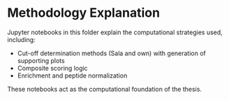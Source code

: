 # Methodology Explanation

Jupyter notebooks in this folder explain the computational strategies used, including:

- Cut-off determination methods (Sala and own) with generation of supporting plots
- Composite scoring logic
- Enrichment and peptide normalization


These notebooks act as the computational foundation of the thesis.
